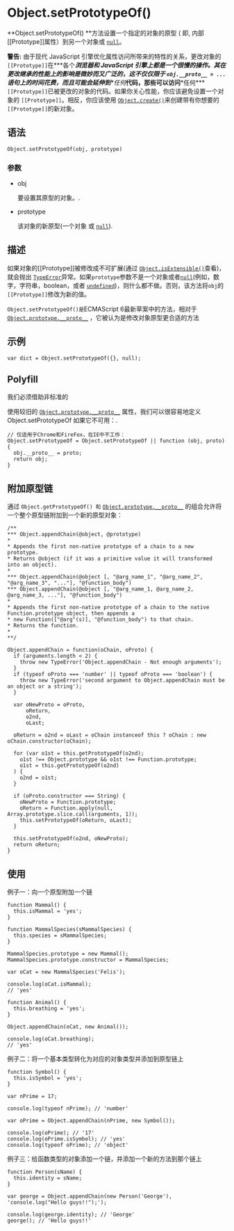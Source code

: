 # Object.setPrototypeOf()

**Object.setPrototypeOf() **方法设置一个指定的对象的原型 ( 即, 内部[[Prototype]]属性）到另一个对象或  [`null`](https://developer.mozilla.org/zh-CN/docs/Web/JavaScript/Reference/Global_Objects/null)。

 

**警告:** 由于现代 JavaScript 引擎优化属性访问所带来的特性的关系，更改对象的 `[[Prototype]]`在**\*各个***浏览器和 JavaScript 引擎上都是一个很慢的操作。其在更改继承的性能上的影响是微妙而又广泛的，这不仅仅限于 `obj.__proto__ = ...` 语句上的时间花费，而且可能会延伸到**\*任何***代码，那些可以访问**\*任何***`[[Prototype]]`已被更改的对象的代码。如果你关心性能，你应该避免设置一个对象的 `[[Prototype]]`。相反，你应该使用 [`Object.create()`](https://developer.mozilla.org/zh-CN/docs/Web/JavaScript/Reference/Global_Objects/Object/create)来创建带有你想要的`[[Prototype]]`的新对象。

## 语法

```
Object.setPrototypeOf(obj, prototype)
```

### 参数

- obj

  要设置其原型的对象。.

- prototype

  该对象的新原型(一个对象 或 [`null`](https://developer.mozilla.org/zh-CN/docs/Web/JavaScript/Reference/Global_Objects/null)).

## 描述

如果对象的[[Prototype]]被修改成不可扩展(通过 [`Object.isExtensible()`](https://developer.mozilla.org/zh-CN/docs/Web/JavaScript/Reference/Global_Objects/Object/isExtensible)查看)，就会抛出 [`TypeError`](https://developer.mozilla.org/zh-CN/docs/Web/JavaScript/Reference/Global_Objects/TypeError)异常。如果`prototype`参数不是一个对象或者[`null`](https://developer.mozilla.org/zh-CN/docs/Web/JavaScript/Reference/Global_Objects/null)(例如，数字，字符串，boolean，或者 [`undefined`](https://developer.mozilla.org/zh-CN/docs/Web/JavaScript/Reference/Global_Objects/undefined))，则什么都不做。否则，该方法将`obj`的`[[Prototype]]`修改为新的值。

`Object.setPrototypeOf()是`ECMAScript 6最新草案中的方法，相对于 [`Object.prototype.__proto__`](https://developer.mozilla.org/zh-CN/docs/Web/JavaScript/Reference/Global_Objects/Object/__proto__) ，它被认为是修改对象原型更合适的方法

## 示例

```
var dict = Object.setPrototypeOf({}, null);
```

## Polyfill

我们必须借助非标准的  

使用较旧的 [`Object.prototype.__proto__`](https://developer.mozilla.org/zh-CN/docs/Web/JavaScript/Reference/Global_Objects/Object/__proto__) 属性，我们可以很容易地定义Object.setPrototypeOf 如果它不可用：.

```
// 仅适用于Chrome和FireFox，在IE中不工作：
Object.setPrototypeOf = Object.setPrototypeOf || function (obj, proto) {
  obj.__proto__ = proto;
  return obj; 
}
```

## 附加原型链

通过  `Object.getPrototypeOf() 和` [`Object.prototype.__proto__`](https://developer.mozilla.org/zh-CN/docs/Web/JavaScript/Reference/Global_Objects/Object/proto) 的组合允许将一个整个原型链附加到一个新的原型对象：

```
/**
*** Object.appendChain(@object, @prototype)
*
* Appends the first non-native prototype of a chain to a new prototype.
* Returns @object (if it was a primitive value it will transformed into an object).
*
*** Object.appendChain(@object [, "@arg_name_1", "@arg_name_2", "@arg_name_3", "..."], "@function_body")
*** Object.appendChain(@object [, "@arg_name_1, @arg_name_2, @arg_name_3, ..."], "@function_body")
*
* Appends the first non-native prototype of a chain to the native Function.prototype object, then appends a
* new Function(["@arg"(s)], "@function_body") to that chain.
* Returns the function.
*
**/

Object.appendChain = function(oChain, oProto) {
  if (arguments.length < 2) { 
    throw new TypeError('Object.appendChain - Not enough arguments');
  }
  if (typeof oProto === 'number' || typeof oProto === 'boolean') {
    throw new TypeError('second argument to Object.appendChain must be an object or a string');
  }

  var oNewProto = oProto,
      oReturn, 
      o2nd, 
      oLast;
      
  oReturn = o2nd = oLast = oChain instanceof this ? oChain : new oChain.constructor(oChain);

  for (var o1st = this.getPrototypeOf(o2nd);
    o1st !== Object.prototype && o1st !== Function.prototype;
    o1st = this.getPrototypeOf(o2nd)
  ) {
    o2nd = o1st;
  }

  if (oProto.constructor === String) {
    oNewProto = Function.prototype;
    oReturn = Function.apply(null, Array.prototype.slice.call(arguments, 1));
    this.setPrototypeOf(oReturn, oLast);
  }

  this.setPrototypeOf(o2nd, oNewProto);
  return oReturn;
}
```

## 使用

例子一：向一个原型附加一个链

```
function Mammal() {
  this.isMammal = 'yes';
}

function MammalSpecies(sMammalSpecies) {
  this.species = sMammalSpecies;
}

MammalSpecies.prototype = new Mammal();
MammalSpecies.prototype.constructor = MammalSpecies;

var oCat = new MammalSpecies('Felis');

console.log(oCat.isMammal); 
// 'yes'

function Animal() {
  this.breathing = 'yes';
}

Object.appendChain(oCat, new Animal());

console.log(oCat.breathing); 
// 'yes'
```

例子二：将一个基本类型转化为对应的对象类型并添加到原型链上

```
function Symbol() {
  this.isSymbol = 'yes';
}

var nPrime = 17;

console.log(typeof nPrime); // 'number'

var oPrime = Object.appendChain(nPrime, new Symbol());

console.log(oPrime); // '17'
console.log(oPrime.isSymbol); // 'yes'
console.log(typeof oPrime); // 'object'
```

例子三：给函数类型的对象添加一个链，并添加一个新的方法到那个链上

```
function Person(sName) {
  this.identity = sName;
}

var george = Object.appendChain(new Person('George'), 'console.log("Hello guys!!");');

console.log(george.identity); // 'George'
george(); // 'Hello guys!!'
```

## 